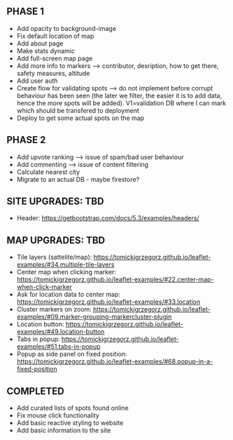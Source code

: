 ## PHASE 1
* Add opacity to background-image
* Fix default location of map
* Add about page
* Make stats dynamic
* Add full-screen map page
* Add more info to markers --> contributor, desription, how to get there, safety measures, altitude
* Add user auth
* Create flow for validating spots --> do not implement before corrupt behaviour has been seen (the later we filter, the easier it is to add data, hence the more spots will be added). V1=validation DB where I can mark which should be transfered to deployment
* Deploy to get some actual spots on the map

## PHASE 2
* Add upvote ranking --> issue of spam/bad user behaviour
* Add commenting --> issue of content filtering
* Calculate nearest city
* Migrate to an actual DB - maybe firestore?

## SITE UPGRADES: TBD
* Header: https://getbootstrap.com/docs/5.3/examples/headers/    

## MAP UPGRADES: TBD 
* Tile layers (sattelite/map): https://tomickigrzegorz.github.io/leaflet-examples/#34.multiple-tile-layers
* Center map when clicking marker: https://tomickigrzegorz.github.io/leaflet-examples/#22.center-map-when-click-marker
* Ask for location data to center map: https://tomickigrzegorz.github.io/leaflet-examples/#33.location
* Cluster markers on zoom: https://tomickigrzegorz.github.io/leaflet-examples/#09.marker-grouping-markercluster-plugin 
* Location button: https://tomickigrzegorz.github.io/leaflet-examples/#49.location-button
* Tabs in popup: https://tomickigrzegorz.github.io/leaflet-examples/#51.tabs-in-popup
* Popup as side panel on fixed position: https://tomickigrzegorz.github.io/leaflet-examples/#68.popup-in-a-fixed-position

## COMPLETED
* Add curated lists of spots found online
* Fix mouse click functionality
* Add basic reactive styling to website
* Add basic information to the site